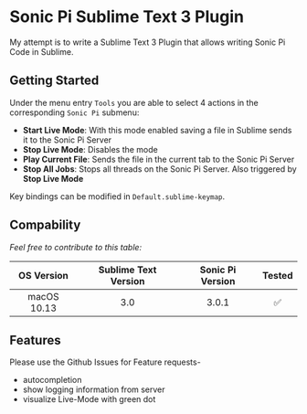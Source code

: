 # Sonic Pi Sublime Text 3 Plugin

My attempt is to write a Sublime Text 3 Plugin that allows writing Sonic Pi Code in Sublime. 

## Getting Started

Under the menu entry `Tools` you are able to select 4 actions in the corresponding `Sonic Pi` submenu:
* **Start Live Mode**: With this mode enabled saving a file in Sublime sends it to the Sonic Pi Server
* **Stop Live Mode**: Disables the mode
* **Play Current File**: Sends the file in the current tab to the Sonic Pi Server
* **Stop All Jobs**: Stops all threads on the Sonic Pi Server. Also triggered by **Stop Live Mode**

Key bindings can be modified in `Default.sublime-keymap`.

## Compability

*Feel free to contribute to this table:*

| OS Version | Sublime Text Version | Sonic Pi Version | Tested |
|:-:|:-:|:-:|:-:|
| macOS 10.13 | 3.0 | 3.0.1 | ✅ |


## Features
Please use the Github Issues for Feature requests-

* autocompletion
* show logging information from server
* visualize Live-Mode with green dot
